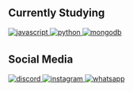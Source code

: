 ## Currently Studying
<div>
  <a href="https://nodejs.org/" target="_blank">
  <img src=https://img.shields.io/badge/NodeJs-%2FFFFFF.svg?color=FFFFFF&style=for-the-badge&logo=javascript&logoColor=000000&labelColor=7d9cc4 alt=javascript style="margin-bottom: 5px;" />
  </a>
  <a href="https://www.python.org/" target="_blank">
  <img src=https://img.shields.io/badge/Python-%2FFFFFF.svg?color=FFFFFF&style=for-the-badge&logo=python&logoColor=000000&labelColor=7d9cc4 alt=python style="margin-bottom: 5px;" />
  </a>
  <a href="https://www.mongodb.com/" target="_blank">
  <img src=https://img.shields.io/badge/MongoDB-%2FFFFFF.svg?color=FFFFFF&style=for-the-badge&logo=mongodb&logoColor=000000&labelColor=7d9cc4 alt=mongodb style="margin-bottom: 5px;" />
  </a>
</div>

## Social Media
<div>
  <a href="https://outlinkstore.com/discord" target="_blank">
  <img src=https://img.shields.io/badge/Discord-%2FFFFFF.svg?color=FFFFFF&style=for-the-badge&logo=discord&logoColor=000000&labelColor=7d9cc4 alt=discord style="margin-bottom: 5px;" />
  </a>
  <a href="https://outlinkstore.com/instagram" target="_blank">
  <img src=https://img.shields.io/badge/Instagram-%2FFFFFF.svg?color=FFFFFF&style=for-the-badge&logo=instagram&logoColor=000000&labelColor=7d9cc4 alt=instagram style="margin-bottom: 5px;" />
  </a>
  <a href="https://outlinkstore.com/whatsapp" target="_blank">
  <img src=https://img.shields.io/badge/WhatsApp-%2FFFFFF.svg?color=FFFFFF&style=for-the-badge&logo=whatsapp&logoColor=000000&labelColor=7d9cc4 alt=whatsapp style="margin-bottom: 5px;" />
  </a>
</div>
